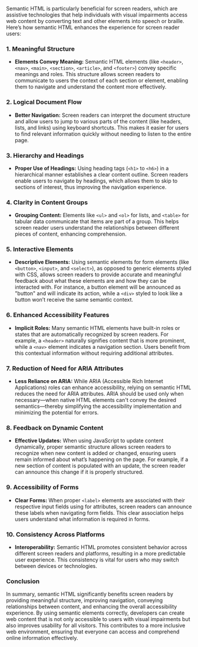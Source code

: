 Semantic HTML is particularly beneficial for screen readers, which are assistive technologies that help individuals with visual impairments access web content by converting text and other elements into speech or braille. Here’s how semantic HTML enhances the experience for screen reader users:

### 1. **Meaningful Structure**
- **Elements Convey Meaning:** Semantic HTML elements (like `<header>`, `<nav>`, `<main>`, `<section>`, `<article>`, and `<footer>`) convey specific meanings and roles. This structure allows screen readers to communicate to users the context of each section or element, enabling them to navigate and understand the content more effectively.

### 2. **Logical Document Flow**
- **Better Navigation:** Screen readers can interpret the document structure and allow users to jump to various parts of the content (like headers, lists, and links) using keyboard shortcuts. This makes it easier for users to find relevant information quickly without needing to listen to the entire page.

### 3. **Hierarchy and Headings**
- **Proper Use of Headings:** Using heading tags (`<h1>` to `<h6>`) in a hierarchical manner establishes a clear content outline. Screen readers enable users to navigate by headings, which allows them to skip to sections of interest, thus improving the navigation experience.

### 4. **Clarity in Content Groups**
- **Grouping Content:** Elements like `<ul>` and `<ol>` for lists, and `<table>` for tabular data communicate that items are part of a group. This helps screen reader users understand the relationships between different pieces of content, enhancing comprehension.

### 5. **Interactive Elements**
- **Descriptive Elements:** Using semantic elements for form elements (like `<button>`, `<input>`, and `<select>`), as opposed to generic elements styled with CSS, allows screen readers to provide accurate and meaningful feedback about what these elements are and how they can be interacted with. For instance, a button element will be announced as "button" and will indicate its action, while a `<div>` styled to look like a button won’t receive the same semantic context.

### 6. **Enhanced Accessibility Features**
- **Implicit Roles:** Many semantic HTML elements have built-in roles or states that are automatically recognized by screen readers. For example, a `<header>` naturally signifies content that is more prominent, while a `<nav>` element indicates a navigation section. Users benefit from this contextual information without requiring additional attributes.

### 7. **Reduction of Need for ARIA Attributes**
- **Less Reliance on ARIA:** While ARIA (Accessible Rich Internet Applications) roles can enhance accessibility, relying on semantic HTML reduces the need for ARIA attributes. ARIA should be used only when necessary—when native HTML elements can't convey the desired semantics—thereby simplifying the accessibility implementation and minimizing the potential for errors.

### 8. **Feedback on Dynamic Content**
- **Effective Updates:** When using JavaScript to update content dynamically, proper semantic structure allows screen readers to recognize when new content is added or changed, ensuring users remain informed about what’s happening on the page. For example, if a new section of content is populated with an update, the screen reader can announce this change if it is properly structured.

### 9. **Accessibility of Forms**
- **Clear Forms:** When proper `<label>` elements are associated with their respective input fields using for attributes, screen readers can announce these labels when navigating form fields. This clear association helps users understand what information is required in forms.

### 10. **Consistency Across Platforms**
- **Interoperability:** Semantic HTML promotes consistent behavior across different screen readers and platforms, resulting in a more predictable user experience. This consistency is vital for users who may switch between devices or technologies.

### Conclusion
In summary, semantic HTML significantly benefits screen readers by providing meaningful structure, improving navigation, conveying relationships between content, and enhancing the overall accessibility experience. By using semantic elements correctly, developers can create web content that is not only accessible to users with visual impairments but also improves usability for all visitors. This contributes to a more inclusive web environment, ensuring that everyone can access and comprehend online information effectively.  
<!--stackedit_data:
eyJoaXN0b3J5IjpbMTY1MTM3Njc5Ml19
-->